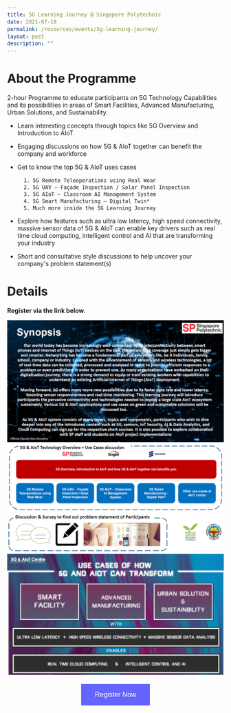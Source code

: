 ```yaml
---
title: 5G Learning Journey @ Singapore Polytechnic
date: 2021-07-18
permalink: /resources/events/5g-learning-journey/
layout: post
description: ""
---
```



# About the Programme

2-hour Programme to educate participants on 5G Technology Capabilities and its possibilities in areas of Smart Facilities, Advanced Manufacturing, Urban Solutions, and Sustainability.

* Learn interesting concepts through topics like 5G Overview and Introduction to AIoT 
* Engaging discussions on how 5G &amp; AIoT together can benefit the company and workforce
* Get to know the top 5G &amp; AIoT uses cases

		1. 5G Remote Teleoperations using Real Wear
		2. 5G UAV – Façade Inspection / Solar Panel Inspection
		3. 5G AIoT – Classroom AI Management System
		4. 5G Smart Manufacturing – Digital Twin*
		5. Much more inside the 5G Learning Journey

* Explore how features such as ultra low latency, high speed connectivity, massive sensor data of 5G &amp; AIoT can enable key drivers such as real time cloud computing, intelligent control and AI that are transforming your industry 
* Short and consultative style discussions to help uncover your company's problem statement(s) 


# Details
**Register via the link below.**

![5G Learning Journey Synopsis](/images/events/Regular%20Programmes/5G%20Learning%20Journey%20Content_1.png)
![5G Learning Journey Content 1](/images/events/Regular%20Programmes/5G%20Learning%20Journey%20Content_2.png)
![5G Learning Journey Content 2](/images/events/Regular%20Programmes/5G%20Learning%20Journey%20Content_2B.png)
![5G Learning Journey Use Cases](/images/events/Regular%20Programmes/5G%20Learning%20Journey%20Content_3.png)
<style>
#register {
  background-color: #0000ff;
  border: none;
  color: white;
  padding: 16px 32px;
  text-align: center;
  font-size: 16px;
  margin: 4px 2px;
  opacity: 0.6;
  transition: 0.3s;
  display: inline-block;
  text-decoration: none;
  cursor: pointer;
}
</style>

<center><a target="_blank" href="https://form.gov.sg/#!/623d6ee7d4b65800125b32fa"><button class="btn" id="register">Register Now</button></a></center>